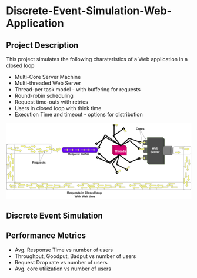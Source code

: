 # Discrete-Event-Simulation-Web-Application

## Project Description
This project simulates the following charateristics of a Web application in  a closed loop
* Multi-Core Server Machine
* Multi-threaded Web Server
* Thread-per task model - with buffering for requests
* Round-robin scheduling
* Request time-outs with retries
* Users in closed loop with think time
* Execution Time and timeout - options for distribution


![Web-server-system-diagram](https://github.com/jatin-jatin/Discrete-Event-Simulation-Web-Application/blob/main/pictures/Web-Server-System.png)
## Discrete Event Simulation

## Performance Metrics
* Avg. Response Time vs number of users
* Throughput, Goodput, Badput vs number of users
* Request Drop rate vs number of users
* Avg. core utilization vs number of users